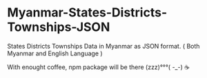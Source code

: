 # Myanmar-States-Districts-Townships-JSON
States Districts Townships Data in Myanmar as JSON format. ( Both Myanmar and English Language )

With enought coffee, npm package will be there (zzz)°°°( -_-) ☕
